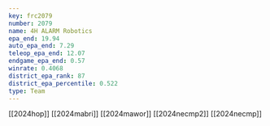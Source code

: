 ```yaml
---
key: frc2079
number: 2079
name: 4H ALARM Robotics
epa_end: 19.94
auto_epa_end: 7.29
teleop_epa_end: 12.07
endgame_epa_end: 0.57
winrate: 0.4068
district_epa_rank: 87
district_epa_percentile: 0.522
type: Team
---
```

[[2024hop]]
[[2024mabri]]
[[2024mawor]]
[[2024necmp2]]
[[2024necmp]]
